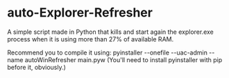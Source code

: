 # auto-Explorer-Refresher
A simple script made in Python that kills and start again the explorer.exe process when it is using more than 27% of available RAM.

Recommend you to compile it using: pyinstaller --onefile --uac-admin --name autoWinRefresher main.pyw (You'll need to install pyinstaller with pip before it, obviously.)
